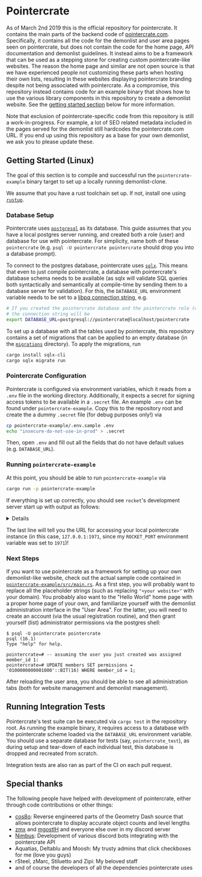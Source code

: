 # Pointercrate

As of March 2nd 2019 this is the official repository for pointercrate. It contains the main parts of the backend code of [pointercrate.com](https://pointercrate.com). Specifically, it contains all the code for the demonlist and user area pages seen on pointercrate, but does not contain the code for the home page, API documentation and demonlist guidelines. It instead aims to be a framework that can be used as a stepping stone for creating custom pointercrate-like websites. The reason the home page and similar are not open source is that we have experienced people not customizing these parts when hosting their own lists, resulting in these websites displaying pointercrate branding despite not being associated with pointercrate. As a compromise, this repository instead contains code for an example binary that shows how to use the various library components in this repository to create a demonlist website. See the [getting started section](#getting-started) below for more information.

Note that exclusion of pointercrate-specific code from this repository is still a work-in-progress. For example, a lot of SEO related metadata included in the pages served for the demonlist still hardcodes the pointercrate.com URL. If you end up using this repository as a base for your own demonlist, we ask you to please update these.

## Getting Started (Linux)

The goal of this section is to compile and successful run the `pointercrate-example` binary target to set up a locally running demonlist-clone. 

We assume that you have a rust toolchain set up. If not, install one using [`rustup`](https://rustup.rs).

### Database Setup

Pointercrate uses [`postgresql`](https://www.postgresql.org/) as its database. This guide assumes that you have a local postgres server running, and created both a role (user) and database for use with pointercrate. For simplicity, name both of these `pointercrate` (e.g. `psql -U pointercrate pointercrate` should drop you into a database prompt).

To connect to the postgres database, pointercrate uses [`sqlx`](https://github.com/launchbadge/sqlx). This means that even to just compile pointercrate, a database with pointercrate's database schema needs to be available (as sqlx will validate SQL queries both syntactically and semantically at compile-time by sending them to a database server for validation). For this, the `DATABASE_URL` environment variable needs to be set to a [libpq connection string](https://www.postgresql.org/docs/current/libpq-connect.html#LIBPQ-CONNSTRING), e.g. 

```bash
# If you created the pointercrate database and the pointercrate role (without password but with login permissions),
# the connection string will be
export DATABASE_URL=postgresql://pointercrate@localhost/pointercrate
```

To set up a database with all the tables used by pointercrate, this repository contains a set of migrations that can be applied to an empty database (in the [`migrations`](migrations) directory). To apply the migrations, run

```bash
cargo install sqlx-cli
cargo sqlx migrate run
```

### Pointercrate Configuration

Pointercrate is configured via environment variables, which it reads from a `.env` file in the working directory. Additionally, it expects a secret for signing access tokens to be available in a `.secret` file. An example `.env` can be found under `pointercrate-example`. Copy this to the repository root and create the a dummy `.secret` file (for debug purposes only!) via

```bash
cp pointercrate-example/.env.sample .env
echo "insecure-do-not-use-in-prod" > .secret
```

Then, open `.env` and fill out all the fields that do not have default values (e.g. `DATABASE_URL`).

### Running `pointercrate-example`

At this point, you should be able to run `pointercrate-example` via

```bash
cargo run -p pointercrate-example
```

If everything is set up correctly, you should see `rocket`'s development server start up with output as follows:

<details>

```
    Finished dev [unoptimized + debuginfo] target(s) in 0.16s
     Running `target/debug/pointercrate-example`
🔧 Configured for debug.
   >> address: 127.0.0.1
   >> port: 1971
   >> workers: 12
   >> max blocking threads: 512
   >> ident: Rocket
   >> IP header: X-Real-IP
   >> limits: bytes = 8KiB, data-form = 2MiB, file = 1MiB, form = 32KiB, json = 1MiB, msgpack = 1MiB, string = 8KiB
   >> temp dir: /tmp
   >> http/2: true
   >> keep-alive: 5s
   >> tls: disabled
   >> shutdown: ctrlc = true, force = true, signals = [SIGTERM], grace = 2s, mercy = 3s
   >> log level: normal
   >> cli colors: true
📬 Routes:
   >> (home) GET /
   >> (login_page) GET /login
   >> (login) POST /login
   >> (account_page) GET /account
   >> (register) POST /register
   >> (overview) GET /demonlist/?<timemachine>&<submitter>
   >> (stats_viewer_redirect) GET /demonlist/?statsviewer=true
   >> (demon_page) GET /demonlist/<position>
   >> (stats_viewer) GET /demonlist/statsviewer
   >> (nation_stats_viewer) GET /demonlist/statsviewer/nations
   >> (demon_permalink) GET /demonlist/permalink/<demon_id>
   >> (heatmap_css) GET /demonlist/statsviewer/heatmap.css
   >> (FileServer: pointercrate-core-pages/static) GET /static/core/<path..> [10]
   >> (FileServer: pointercrate-user-pages/static) GET /static/user/<path..> [10]
   >> (FileServer: pointercrate-demonlist-pages/static) GET /static/demonlist/<path..> [10]
   >> (login) POST /api/v1/auth/
   >> (get_me) GET /api/v1/auth/me
   >> (patch_me) PATCH /api/v1/auth/me
   >> (delete_me) DELETE /api/v1/auth/me
   >> (register) POST /api/v1/auth/register
   >> (invalidate) POST /api/v1/auth/invalidate
   >> (verify_email) GET /api/v1/auth/verify_email?<token>
   >> (paginate) GET /api/v1/users/
   >> (get_user) GET /api/v1/users/<user_id>
   >> (patch_user) PATCH /api/v1/users/<user_id>
   >> (delete_user) DELETE /api/v1/users/<user_id>
   >> (paginate) GET /api/v2/demons/
   >> (post) POST /api/v2/demons/
   >> (paginate_listed) GET /api/v2/demons/listed
   >> (get) GET /api/v2/demons/<demon_id>
   >> (patch) PATCH /api/v2/demons/<demon_id>
   >> (audit) GET /api/v2/demons/<demon_id>/audit
   >> (post_creator) POST /api/v2/demons/<demon_id>/creators
   >> (movement_log) GET /api/v2/demons/<demon_id>/audit/movement
   >> (delete_creator) DELETE /api/v2/demons/<demon_id>/creators/<player_id>
   >> (paginate) GET /api/v1/records/
   >> (unauthed_pagination) GET /api/v1/records/
   >> (submit) POST /api/v1/records/
   >> (paginate) GET /api/v1/players/
   >> (paginate_claims) GET /api/v1/players/claims
   >> (ranking) GET /api/v1/players/ranking
   >> (delete) DELETE /api/v1/records/<record_id>
   >> (get) GET /api/v1/records/<record_id>
   >> (patch) PATCH /api/v1/records/<record_id>
   >> (get) GET /api/v1/players/<player_id>
   >> (patch) PATCH /api/v1/players/<player_id>
   >> (get_notes) GET /api/v1/records/<record_id>/notes
   >> (add_note) POST /api/v1/records/<record_id>/notes
   >> (audit) GET /api/v1/records/<record_id>/audit
   >> (put_claim) PUT /api/v1/players/<player_id>/claims
   >> (geolocate_nationality) POST /api/v1/players/<player_id>/geolocate
   >> (delete_note) DELETE /api/v1/records/<record_id>/notes/<note_id>
   >> (patch_note) PATCH /api/v1/records/<record_id>/notes/<note_id>
   >> (patch_claim) PATCH /api/v1/players/<player_id>/claims/<user_id>
   >> (delete_claim) DELETE /api/v1/players/<player_id>/claims/<user_id>
   >> (paginate) GET /api/v1/submitters/
   >> (get) GET /api/v1/submitters/<submitter_id>
   >> (patch) PATCH /api/v1/submitters/<submitter_id>
   >> (ranking) GET /api/v1/nationalities/ranking
   >> (nation) GET /api/v1/nationalities/<iso_code>
   >> (subdivisions) GET /api/v1/nationalities/<iso_code>/subdivisions
   >> (list_information) GET /api/v1/list_information/
🥅 Catchers:
   >> (catch_404) 404
📡 Fairings:
   >> Shield (liftoff, response, singleton)
   >> Maintenance (ignite, request)
🛡️ Shield:
   >> X-Content-Type-Options: nosniff
   >> Permissions-Policy: interest-cohort=()
   >> X-Frame-Options: SAMEORIGIN
🚀 Rocket has launched from http://127.0.0.1:1971
```

</details>

The last line will tell you the URL for accessing your local pointercrate instance (in this case, `127.0.0.1:1971`, since my `ROCKET_PORT` environment variable was set to `1971`)!

### Next Steps

If you want to use pointercrate as a framework for setting up your own demonlist-like website, check out the actual sample code contained in [`pointercrate-example/src/main.rs`](pointercrate-example/src/main.rs). As a first step, you will probably want to replace all the placeholder strings (such as replacing `"<your website>"` with your domain). You probably also want to the "Hello World" home page with a proper home page of your own, and familiarize yourself with the demonlist administration interface in the "User Area". For the latter, you will need to create an account (via the usual registration routine), and then grant yourself (list) administrator permissions via the postgres shell:

```
$ psql -U pointercrate pointercrate
psql (16.1)
Type "help" for help.

pointercrate=# -- assuming the user you just created was assigned member_id 1:
pointercrate=# UPDATE members SET permissions = '0100000000001000'::BIT(16) WHERE member_id = 1;  
```

After reloading the user area, you should be able to see all administration tabs (both for website management and demonlist management).

## Running Integration Tests

Pointercrate's test suite can be executed via `cargo test` in the repository root. As running the example binary, it requires access to a database with the pointercrate scheme loaded via the `DATABASE_URL` environment variable. You should use a separate database for tests (say, `pointercrate_test`), as during setup and tear-down of each individual test, this database is dropped and recreated from scratch. 

Integration tests are also ran as part of the CI on each pull request.

## Special thanks

The following people have helped with development of pointercrate, either through code contributions or other things:

- [cos8o](https://github.com/cos8o): Reverse engineered parts of the Geometry Dash source that allows pointercrate to display accurate object counts and level lengths
- [zmx](https://github.com/kyurime) and [mgostIH](https://github.com/mgostIH) and everyone else over in my discord server  
- [Nimbus](https://github.com/NimbusGD): Development of various discord bots integrating with the pointercrate API
- Aquatias, Deltablu and Moosh: My trusty admins that click checkboxes for me (love you guys)
- rSteel, zMarc, Stiluetto and Zipi: My beloved staff
- and of course the developers of all the dependencies pointercrate uses
